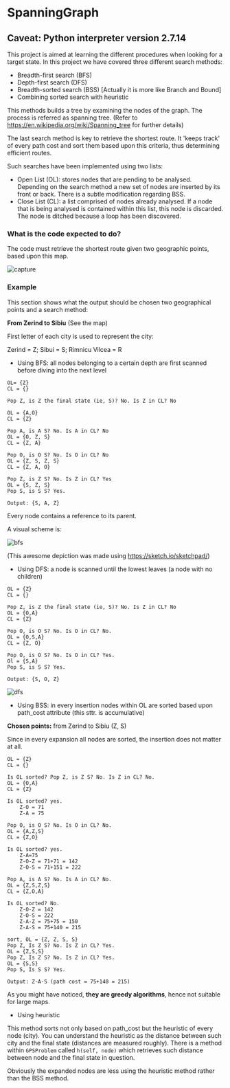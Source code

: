 # SpanningGraph

## Caveat: Python interpreter version 2.7.14

This project is aimed at learning the different procedures when looking for a target state. In this project we have
covered three different search methods:

- Breadth-first search (BFS)
- Depth-first search (DFS)
- Breadth-sorted search (BSS) [Actually it is more like Branch and Bound]
- Combining sorted search with heuristic

This methods builds a tree by examining the nodes of the graph. The process is referred as spanning tree.
(Refer to https://en.wikipedia.org/wiki/Spanning_tree for further details)

The last search method is key to retrieve the shortest route. It 'keeps track' of every path cost
and sort them based upon this criteria, thus determining efficient routes.

Such searches have been implemented using two lists:

- Open List (OL): stores nodes that are pending to be analysed. Depending on the search
    method a new set of nodes are inserted by its front or back. There is a subtle modification regarding BSS.
- Close List (CL): a list comprised of nodes already analysed. If a node that is being analysed is contained
     within this list, this node is discarded. The node is ditched because a loop has been discovered.

### What is the code expected to do?

The code must retrieve the shortest route given two geographic points, based upon this map.

![capture](https://user-images.githubusercontent.com/19231158/36631218-88b3f5ba-1974-11e8-9bad-118bd9f523aa.PNG)

### Example

This section shows what the output should be chosen two geographical points and a search method:

**From Zerind to Sibiu** (See the map)

First letter of each city is used to represent the city:

Zerind = Z; 
Sibui = S; 
Rimnicu Vilcea = R


- Using BFS: all nodes belonging to a certain depth are first scanned before diving into the next level

```
OL= {Z}
CL = {}

Pop Z, is Z the final state (ie, S)? No. Is Z in CL? No

OL = {A,O}
CL = {Z}

Pop A, is A S? No. Is A in CL? No
OL = {O, Z, S}
CL = {Z, A}

Pop O, is O S? No. Is O in CL? No
OL = {Z, S, Z, S}
CL = {Z, A, O} 

Pop Z, is Z S? No. Is Z in CL? Yes
OL = {S, Z, S}
Pop S, is S S? Yes. 

Output: {S, A, Z}
```

Every node contains a reference to its parent.

A visual scheme is:

![bfs](https://user-images.githubusercontent.com/19231158/36636364-b2cef678-19c5-11e8-8481-b227501dfdc4.PNG)

(This awesome depiction was made using https://sketch.io/sketchpad/)

- Using DFS: a node is scanned until the lowest leaves (a node with no children)

```
OL = {Z}
CL = {}

Pop Z, is Z the final state (ie, S)? No. Is Z in CL? No
OL = {O,A}
CL = {Z}

Pop O, is O S? No. Is O in CL? No.
OL = {O,S,A}
CL = {Z, O}

Pop O, is O S? No. Is O in CL? Yes.
Ol = {S,A}
Pop S, is S S? Yes.

Output: {S, O, Z}
```

![dfs](https://user-images.githubusercontent.com/19231158/36641248-c920ed16-1a2c-11e8-8f06-833ce29d0a09.PNG)

- Using BSS: in every insertion nodes within OL are sorted based upon path_cost attribute (this sttr. is accumulative)

**Chosen points:** from Zerind to Sibiu (Z, S)

Since in every expansion all nodes are sorted, the insertion does not matter at all.
```
OL = {Z}
CL = {}
    
Is OL sorted? Pop Z, is Z S? No. Is Z in CL? No.
OL = {O,A}
CL = {Z}

Is OL sorted? yes.
    Z-O = 71
    Z-A = 75

Pop O, is O S? No. Is O in CL? No.
OL = {A,Z,S}
CL = {Z,O}

Is OL sorted? yes.
    Z-A=75
    Z-O-Z = 71+71 = 142
    Z-O-S = 71+151 = 222

Pop A, is A S? No. Is A in CL? No.
OL = {Z,S,Z,S}
CL = {Z,O,A}

Is OL sorted? No.
    Z-O-Z = 142
    Z-O-S = 222
    Z-A-Z = 75+75 = 150
    Z-A-S = 75+140 = 215  
    
sort, OL = {Z, Z, S, S}
Pop Z, Is Z S? No. Is Z in CL? Yes.
OL = {Z,S,S}
Pop Z, Is Z S? No. Is Z in CL? Yes.
OL = {S,S}
Pop S, Is S S? Yes.

Output: Z-A-S (path cost = 75+140 = 215) 
```

As you might have noticed, **they are greedy algorithms**, hence not suitable for large maps.

- Using heuristic

This method sorts not only based on path_cost but the heuristic of every node (city). You can understand the heuristic 
as the distance between such city and the final state (distances are measured roughly). There is a method
within ``GPSProblem`` called ``h(self, node)`` which retrieves such distance between node and the final state in question.

Obviously the expanded nodes are less using the heuristic method rather than the BSS method.
